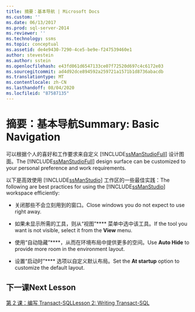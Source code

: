 ```yaml
---
title: 摘要：基本导航 | Microsoft Docs
ms.custom: ''
ms.date: 06/13/2017
ms.prod: sql-server-2014
ms.reviewer: ''
ms.technology: ssms
ms.topic: conceptual
ms.assetid: de4e9430-7290-4ce5-be9e-f247539460e1
author: stevestein
ms.author: sstein
ms.openlocfilehash: e43fd061d6547133ce07f72520d697c4c6172e03
ms.sourcegitcommit: ad4d92dce894592a259721a1571b1d8736abacdb
ms.translationtype: MT
ms.contentlocale: zh-CN
ms.lasthandoff: 08/04/2020
ms.locfileid: "87587135"
---
```

# <a name="summary-basic-navigation"></a><span data-ttu-id="87c8b-102">摘要：基本导航</span><span class="sxs-lookup"><span data-stu-id="87c8b-102">Summary: Basic Navigation</span></span>
  <span data-ttu-id="87c8b-103">可以根据个人的喜好和工作要求来自定义 [!INCLUDE[ssManStudioFull](../../includes/ssmanstudiofull-md.md)] 设计图面。</span><span class="sxs-lookup"><span data-stu-id="87c8b-103">The [!INCLUDE[ssManStudioFull](../../includes/ssmanstudiofull-md.md)] design surface can be customized to your personal preference and work requirements.</span></span>  
  
 <span data-ttu-id="87c8b-104">以下是高效使用 [!INCLUDE[ssManStudio](../../includes/ssmanstudio-md.md)] 工作区的一些最佳实践：</span><span class="sxs-lookup"><span data-stu-id="87c8b-104">The following are best practices for using the [!INCLUDE[ssManStudio](../../includes/ssmanstudio-md.md)] workspace efficiently:</span></span>  
  
-   <span data-ttu-id="87c8b-105">关闭那些不会立刻用到的窗口。</span><span class="sxs-lookup"><span data-stu-id="87c8b-105">Close windows you do not expect to use right away.</span></span>  
  
-   <span data-ttu-id="87c8b-106">如果未显示所需的工具，则从“视图”\*\*\*\* 菜单中选中该工具。</span><span class="sxs-lookup"><span data-stu-id="87c8b-106">If the tool you want is not visible, select it from the **View** menu.</span></span>  
  
-   <span data-ttu-id="87c8b-107">使用“自动隐藏”\*\*\*\*，从而在环境布局中提供更多的空间。</span><span class="sxs-lookup"><span data-stu-id="87c8b-107">Use **Auto Hide** to provide more room in the environment layout.</span></span>  
  
-   <span data-ttu-id="87c8b-108">设置“启动时”\*\*\*\* 选项以自定义默认布局。</span><span class="sxs-lookup"><span data-stu-id="87c8b-108">Set the **At startup** option to customize the default layout.</span></span>  
  
## <a name="next-lesson"></a><span data-ttu-id="87c8b-109">下一课</span><span class="sxs-lookup"><span data-stu-id="87c8b-109">Next Lesson</span></span>  
 [<span data-ttu-id="87c8b-110">第 2 课：编写 Transact-SQL</span><span class="sxs-lookup"><span data-stu-id="87c8b-110">Lesson 2: Writing Transact-SQL</span></span>](lesson-2-writing-transact-sql.md)  
  
  
